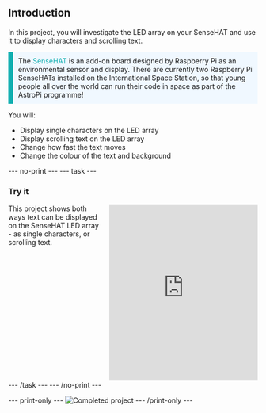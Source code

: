## Introduction

In this project, you will investigate the LED array on your SenseHAT and use it to display characters and scrolling text.

<p style="border-left: solid; border-width:10px; border-color: #0faeb0; background-color: aliceblue; padding: 10px;">
The <span style="color: #0faeb0">SenseHAT</span> is an add-on board designed by Raspberry Pi as an environmental sensor and display. There are currently two Raspberry Pi SenseHATs installed on the International Space Station, so that young people all over the world can run their code in space as part of the AstroPi programme!
</p>


You will:
+ Display single characters on the LED array 
+ Display scrolling text on the LED array 
+ Change how fast the text moves
+ Change the colour of the text and background

--- no-print ---
--- task ---
### Try it
<div style="display: flex; flex-wrap: wrap">
<div style="flex-basis: 175px; flex-grow: 1">  
This project shows both ways text can be displayed on the SenseHAT LED array - as single characters, or scrolling text. 
</div>
<div class="scratch-preview" style="margin-left: 15px;">
  <iframe src="https://trinket.io/embed/python/d1d656b7f5" width="100%" height="356" frameborder="0" marginwidth="0" marginheight="0" allowfullscreen></iframe>
</div>
</div>
--- /task ---
--- /no-print ---

--- print-only ---
![Completed project](images/showcase_static.png)
--- /print-only ---
